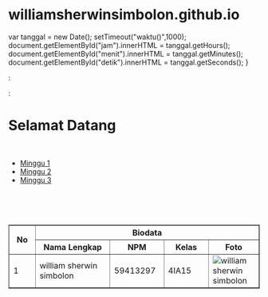 # williamsherwinsimbolon.github.io
 var tanggal = new Date();
        setTimeout("waktu()",1000);
        document.getElementById("jam").innerHTML = tanggal.getHours();
        document.getElementById("menit").innerHTML = tanggal.getMinutes();
        document.getElementById("detik").innerHTML = tanggal.getSeconds();
    }
</script>
<div id="jam-digital">
    <div id="hours">
        <p id="jam"></p>
    </div>
    <div id="titik1">
        <p>:</p>
    </div>
    <div id="minute">
        <p id="menit"></p>
    </div>
    <div id="titik1">
        <p>:</p>
    </div>
    <div id="second">
        <p id="detik"></p>
    </div>
</div>
        <h1>Selamat Datang</h1>&nbsp;&nbsp;
        <ul class="float">
                <li><a href="minggu1.html" title="Klik Untuk Melihat Tugas Minggu
1">Minggu 1</a></li>
                <li><a href="minggu2.html" title="Klik Untuk Melihat Tugas Minggu
2">Minggu 2</a></li>
                <li><a href="minggu3.html" title="Klik Untuk Melihat Tugas Minggu
3">Minggu 3</a></li>
        </ul>
        &nbsp;<br><br><br>
        <table border=1>
                <tr>
                        <th rowspan="2" width="50">No</th>
                        <th colspan="4" width="500">Biodata</th>
                </tr>
                <tr>
                        <th width="200">Nama Lengkap</th>
                        <th width="100">NPM</th>
                        <th width="100">Kelas</th>
                        <th width="100">Foto</th>
                </tr>
                <tr>
                        <td>1</td>
                        <td>william sherwin simbolon</td>
                        <td>59413297</td>
                        <td>4IA15</td>
                        <td><img src="IMG-20151211-WA0009.jpg" title="william sherwin simbolon "></td>
                </tr>
        </table>
</center>
</body>
</html>

